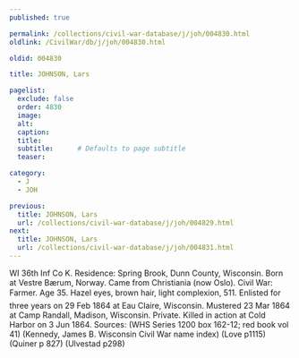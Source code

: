 ```yaml
---
published: true

permalink: /collections/civil-war-database/j/joh/004830.html
oldlink: /CivilWar/db/j/joh/004830.html

oldid: 004830

title: JOHNSON, Lars

pagelist:
  exclude: false
  order: 4830
  image: 
  alt:
  caption:
  title:
  subtitle:      # Defaults to page subtitle
  teaser:

category: 
  - J 
  - JOH

previous:
  title: JOHNSON, Lars
  url: /collections/civil-war-database/j/joh/004829.html  
next:
  title: JOHNSON, Lars
  url: /collections/civil-war-database/j/joh/004831.html   
---
```

WI 36th Inf Co K. Residence: Spring Brook, Dunn County, Wisconsin. Born at Vestre B&aelig;rum, Norway. Came from Christiania (now Oslo). Civil War: Farmer. Age 35. Hazel eyes, brown hair, light complexion, 5&#146;11&#148;. Enlisted for three years on 29 Feb 1864 at Eau Claire, Wisconsin. Mustered 23 Mar 1864 at Camp Randall, Madison, Wisconsin. Private. Killed in action at Cold Harbor on 3 Jun 1864. Sources: (WHS Series 1200 box 162-12; red book vol 41) (Kennedy, James B. Wisconsin Civil War name index) (Love p1115) (Quiner p 827) (Ulvestad p298)